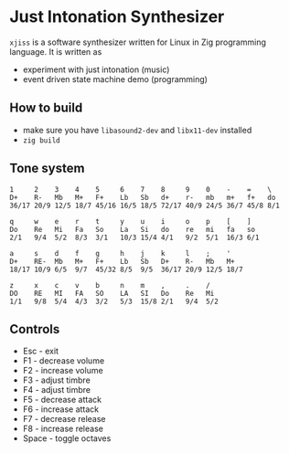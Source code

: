 # Just Intonation Synthesizer

`xjiss` is a software synthesizer written for Linux in Zig programming language.
It is written as

* experiment with just intonation (music)
* event driven state machine demo (programming)

## How to build

* make sure you have `libasound2-dev` and `libx11-dev` installed
* `zig build`

## Tone system

```
1     2    3    4    5     6    7    8     9    0    -    =    \
D+    R-   Mb   M+   F+    Lb   Sb   d+    r-   mb   m+   f+   do
36/17 20/9 12/5 18/7 45/16 16/5 18/5 72/17 40/9 24/5 36/7 45/8 8/1

q     w    e    r    t     y    u    i     o    p    [    ]
Do    Re   Mi   Fa   So    La   Si   do    re   mi   fa   so
2/1   9/4  5/2  8/3  3/1   10/3 15/4 4/1   9/2  5/1  16/3 6/1

a     s    d    f    g     h    j    k     l    ;    '
D+    RE-  Mb   M+   F+    Lb   Sb   D+    R-   Mb   M+
18/17 10/9 6/5  9/7  45/32 8/5  9/5  36/17 20/9 12/5 18/7

z     x    c    v    b     n    m    ,     .    /
DO    RE   MI   FA   SO    LA   SI   Do    Re   Mi
1/1   9/8  5/4  4/3  3/2   5/3  15/8 2/1   9/4  5/2
```

## Controls

* Esc - exit
* F1 - decrease volume
* F2 - increase volume
* F3 - adjust timbre
* F4 - adjust timbre
* F5 - decrease attack
* F6 - increase attack
* F7 - decrease release
* F8 - increase release
* Space - toggle octaves
